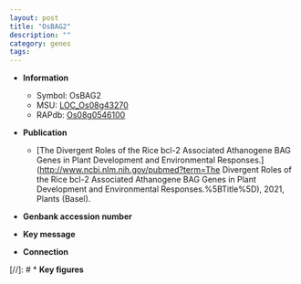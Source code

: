 ```yaml
---
layout: post
title: "OsBAG2"
description: ""
category: genes
tags: 
---
```


* **Information**  
    + Symbol: OsBAG2  
    + MSU: [LOC_Os08g43270](http://rice.uga.edu/cgi-bin/ORF_infopage.cgi?orf=LOC_Os08g43270)  
    + RAPdb: [Os08g0546100](https://rapdb.dna.affrc.go.jp/locus/?name=Os08g0546100)  

* **Publication**  
    + [The Divergent Roles of the Rice bcl-2 Associated Athanogene BAG Genes in Plant Development and Environmental Responses.](http://www.ncbi.nlm.nih.gov/pubmed?term=The Divergent Roles of the Rice bcl-2 Associated Athanogene BAG Genes in Plant Development and Environmental Responses.%5BTitle%5D), 2021, Plants (Basel).

* **Genbank accession number**  

* **Key message**  

* **Connection**  

[//]: # * **Key figures**  


